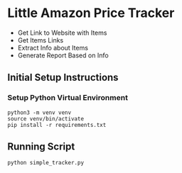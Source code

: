 # Little Amazon Price Tracker
- Get Link to Website with Items
- Get Items Links
- Extract Info about Items
- Generate Report Based on Info

## Initial Setup Instructions

### Setup Python Virtual Environment
```buildoutcfg
python3 -m venv venv
source venv/bin/activate
pip install -r requirements.txt
```
## Running Script

```buildoutcfg
python simple_tracker.py
```
